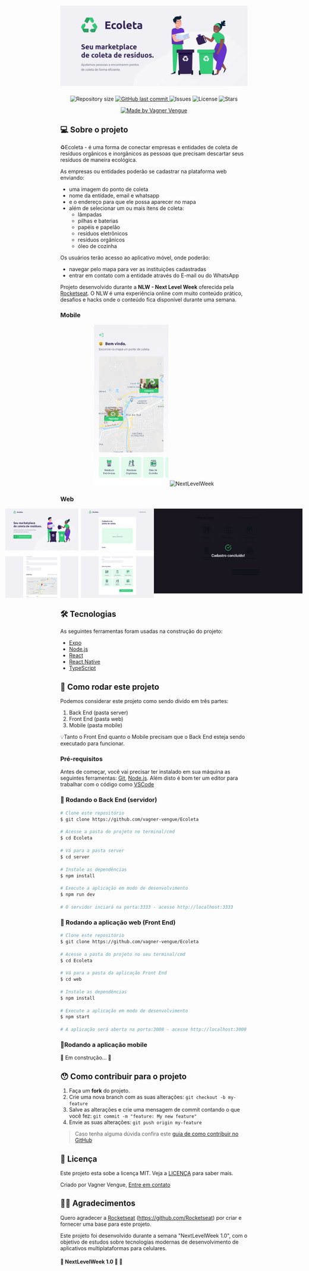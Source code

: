 <h1 align="center">
    <img alt="NextLevelWeek" title="#NextLevelWeek" src="./github-assets/banner.png" />
</h1>

<p align="center">
  <!-- Repo size -->
  <img alt="Repository size" src="https://img.shields.io/github/repo-size/vagner-vengue/Ecoleta?color=2304D361">

  <!-- Last commit-->
  <a href="https://github.com/vagner-vengue/Ecoleta/commits/master">
    <img alt="GitHub last commit" src="https://img.shields.io/github/go-mod/go-version/vagner-vengue/Ecoleta/master?color=2304D361&label=last%20commit">
  </a>
  
  <!-- Issues-->
  <a href="https://github.com/vagner-vengue/ecoleta/issues" style="text-decoration: none">
    <img alt="Issues" src="https://img.shields.io/github/issues-raw/vagner-vengue/Ecoleta?color=2304D361" />
  </a>
  
  <!-- License -->
  <a href="LICENSE" style="text-decoration: none">
    <img alt="License" src="https://img.shields.io/github/license/vagner-vengue/Ecoleta?color=2304D361" />
  </a>
  
  <!-- Stars -->
  <a href="https://github.com/vagner-vengue/Ecoleta/stargazers" style="text-decoration: none" >
    <img alt="Stars" src="https://img.shields.io/github/stars/vagner-vengue/Ecoleta?style=social" />
  </a>
</p>

<p align="center">
  <!-- Made By -->
  <a href="http://br.linkedin.com/in/vagner-vengue-aa8b5b19">
    <img alt="Made by Vagner Vengue" src="https://img.shields.io/badge/made%20by-vagner--vengue-2304D361">
  </a>
</p>

## 💻 Sobre o projeto

♻️Ecoleta - é uma forma de conectar empresas e entidades de coleta de resíduos orgânicos e inorgânicos as pessoas que precisam descartar seus resíduos de maneira ecológica.

As empresas ou entidades poderão se cadastrar na plataforma web enviando:
- uma imagem do ponto de coleta
- nome da entidade, email e whatsapp
- e o endereço para que ele possa aparecer no mapa
- além de selecionar um ou mais ítens de coleta: 
  - lâmpadas
  - pilhas e baterias
  - papéis e papelão
  - resíduos eletrônicos
  - resíduos orgânicos
  - óleo de cozinha

Os usuários terão acesso ao aplicativo móvel, onde poderão:
- navegar pelo mapa para ver as instituições cadastradas
- entrar em contato com a entidade através do E-mail ou do WhatsApp

Projeto desenvolvido durante a **NLW - Next Level Week** oferecida pela [Rocketseat](rs).
O NLW é uma experiência online com muito conteúdo prático, desafios e hacks onde o conteúdo fica disponível durante uma semana.


### Mobile

<p align="center">
  <img alt="NextLevelWeek" title="#NextLevelWeek" src="./github-assets/home-mobile.png" width="200px">

  <img alt="NextLevelWeek" title="#NextLevelWeek" src="./github-assets/detalhes-mobile.svg" width="200px">
</p>

### Web

<p align="center" style="display: flex; align-items: flex-start; justify-content: center;">
  <img alt="NextLevelWeek" title="#NextLevelWeek" src="./github-assets/web.svg" width="400px">

  <img alt="NextLevelWeek" title="#NextLevelWeek" src="./github-assets/sucesso-web.svg" width="400px">
</p>

## 🛠 Tecnologias

As seguintes ferramentas foram usadas na construção do projeto:

- [Expo][expo]
- [Node.js][nodejs]
- [React][reactjs]
- [React Native][rn]
- [TypeScript][typescript]


## 🚀 Como rodar este projeto

Podemos considerar este projeto como sendo divido em três partes:
1. Back End (pasta server) 
2. Front End (pasta web)
3. Mobile (pasta mobile)

💡Tanto o Front End quanto o Mobile precisam que o Back End esteja sendo executado para funcionar.

### Pré-requisitos

Antes de começar, você vai precisar ter instalado em sua máquina as seguintes ferramentas:
[Git](https://git-scm.com), [Node.js][nodejs]. 
Além disto é bom ter um editor para trabalhar com o código como [VSCode][vscode]

### 🎲 Rodando o Back End (servidor)

```bash
# Clone este repositório
$ git clone https://github.com/vagner-vengue/Ecoleta

# Acesse a pasta do projeto no terminal/cmd
$ cd Ecoleta

# Vá para a pasta server
$ cd server

# Instale as dependências
$ npm install

# Execute a aplicação em modo de desenvolvimento
$ npm run dev

# O servidor inciará na porta:3333 - acesse http://localhost:3333 
```

### 🧭 Rodando a aplicação web (Front End)

```bash
# Clone este repositório
$ git clone https://github.com/vagner-vengue/Ecoleta

# Acesse a pasta do projeto no seu terminal/cmd
$ cd Ecoleta

# Vá para a pasta da aplicação Front End
$ cd web

# Instale as dependências
$ npm install

# Execute a aplicação em modo de desenvolvimento
$ npm start

# A aplicação será aberta na porta:3000 - acesse http://localhost:3000
```

### 📱Rodando a aplicação mobile 

🚧 Em construção... 🚧

## 😯 Como contribuir para o projeto

1. Faça um **fork** do projeto.
2. Crie uma nova branch com as suas alterações: `git checkout -b my-feature`
3. Salve as alterações e crie uma mensagem de commit contando o que você fez: `git commit -m "feature: My new feature"`
4. Envie as suas alterações: `git push origin my-feature`
> Caso tenha alguma dúvida confira este [guia de como contribuir no GitHub](https://github.com/firstcontributions/first-contributions)


## 📝 Licença

Este projeto esta sobe a licença MIT. Veja a [LICENÇA](license) para saber mais.

Criado por Vagner Vengue, [Entre em contato](https://br.linkedin.com/in/vagner-vengue-aa8b5b19)

## 🙏🏼 Agradecimentos
Quero agradecer a [Rocketseat] (https://github.com/Rocketseat) por criar e fornecer uma base para este projeto.

Este projeto foi desenvolvido durante a semana "NextLevelWeek 1.0", com o objetivo de estudos sobre tecnologias modernas de desenvolvimento de aplicativos multiplataformas para celulares.

<h4 align="left"> 
	🚧 NextLevelWeek 1.0 🚀 🚧
</h4>

[nodejs]: https://nodejs.org/
[typescript]: https://www.typescriptlang.org/
[expo]: https://expo.io/
[reactjs]: https://reactjs.org
[rn]: https://facebook.github.io/react-native/
[yarn]: https://yarnpkg.com/
[vscode]: https://code.visualstudio.com/
[vceditconfig]: https://marketplace.visualstudio.com/items?itemName=EditorConfig.EditorConfig
[license]: https://github.com/vagner-vengue/Ecoleta/blob/master/LICENSE
[vceslint]: https://marketplace.visualstudio.com/items?itemName=dbaeumer.vscode-eslint
[prettier]: https://marketplace.visualstudio.com/items?itemName=esbenp.prettier-vscode
[rs]: https://rocketseat.com.br
[Rocketseat]: https://rocketseat.com.br
